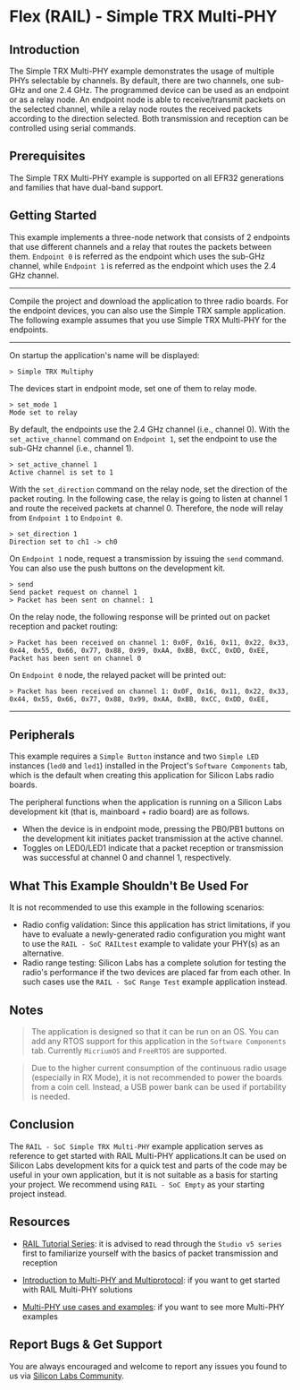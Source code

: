 # Flex (RAIL) - Simple TRX Multi-PHY

## Introduction

The Simple TRX Multi-PHY example demonstrates the usage of multiple PHYs
selectable by channels. By default, there are two channels, one sub-GHz and one 2.4
GHz. The programmed device can be used as an endpoint or as a relay node. An
endpoint node is able to receive/transmit packets on the selected channel,
while a relay node routes the received packets according to the direction
selected. Both transmission and reception can be controlled using serial
commands.

## Prerequisites

The Simple TRX Multi-PHY example is supported on all EFR32 generations and
families that have dual-band support.

## Getting Started

This example implements a three-node network that consists of 2 endpoints that
use different channels and a relay that routes the packets between them.
`Endpoint 0` is referred as the endpoint which uses the sub-GHz channel, while
`Endpoint 1` is referred as the endpoint which uses the 2.4 GHz channel.

----

Compile the project and download the application to three radio boards. For the
endpoint devices, you can also use the Simple TRX sample application. The
following example assumes that you use Simple TRX Multi-PHY for the endpoints.

----

On startup the application's name will be displayed:

```
> Simple TRX Multiphy
```

The devices start in endpoint mode, set one of them to relay mode.

```
> set_mode 1
Mode set to relay
```

By default, the endpoints use the 2.4 GHz channel (i.e., channel 0). With the
`set_active_channel` command on `Endpoint 1`, set the endpoint to use the
sub-GHz channel (i.e., channel 1).

```
> set_active_channel 1
Active channel is set to 1
```

With the `set_direction` command on the relay node, set the direction of the
packet routing. In the following case, the relay is going to listen at channel 1
and route the received packets at channel 0. Therefore, the node will relay from
`Endpoint 1` to `Endpoint 0`.

```
> set_direction 1
Direction set to ch1 -> ch0
```

On `Endpoint 1` node, request a transmission by issuing the `send` command. You
can also use the push buttons on the development kit.

```
> send
Send packet request on channel 1
> Packet has been sent on channel: 1
```

On the relay node, the following response will be printed out on packet
reception and packet routing:

```
> Packet has been received on channel 1: 0x0F, 0x16, 0x11, 0x22, 0x33, 0x44, 0x55, 0x66, 0x77, 0x88, 0x99, 0xAA, 0xBB, 0xCC, 0xDD, 0xEE,
Packet has been sent on channel 0
```

On `Endpoint 0` node, the relayed packet will be printed out:
```
> Packet has been received on channel 1: 0x0F, 0x16, 0x11, 0x22, 0x33, 0x44, 0x55, 0x66, 0x77, 0x88, 0x99, 0xAA, 0xBB, 0xCC, 0xDD, 0xEE,
```

----

## Peripherals

This example requires a `Simple Button` instance and two `Simple LED` instances
(`led0` and `led1`) installed in the Project's `Software Components` tab,
which is the default when creating this application for Silicon Labs radio boards.

The peripheral functions when the application is running on a
Silicon Labs development kit (that is, mainboard + radio board) are as follows.

- When the device is in endpoint mode, pressing the PB0/PB1 buttons on the
  development kit initiates packet transmission at the active channel.
- Toggles on LED0/LED1 indicate that a packet reception or transmission was
  successful at channel 0 and channel 1, respectively.

## What This Example Shouldn't Be Used For

It is not recommended to use this example in the following scenarios:

- Radio config validation: Since this application has strict limitations, if you
  have to evaluate a newly-generated radio configuration you might want to use
  the `RAIL - SoC RAILtest` example to validate your PHY(s) as an alternative.
- Radio range testing: Silicon Labs has a complete solution for testing the radio's
  performance if the two devices are placed far from each other. In such cases
  use the `RAIL - SoC Range Test` example application instead.

## Notes

> The application is designed so that it can be run on an OS. You can add
> any RTOS support for this application in the `Software Components` tab.
> Currently `MicriumOS` and `FreeRTOS` are supported.

> Due to the higher current consumption of the continuous radio usage
> (especially in RX Mode), it is not recommended to power the boards from a coin
> cell. Instead, a USB power bank can be used if portability is needed.

## Conclusion

The `RAIL - SoC Simple TRX Multi-PHY` example application serves as reference to
get started with RAIL Multi-PHY applications.It can be used on Silicon Labs development kits for a
quick test and parts of the code may be useful in your own application, but
it is not suitable as a basis for starting your project. We recommend using
`RAIL - SoC Empty` as your starting project instead.

## Resources

- [RAIL Tutorial
  Series](https://community.silabs.com/s/article/rail-tutorial-series?language=en_US):
  it is advised to read through the `Studio v5 series` first to familiarize yourself with the
  basics of packet transmission and reception

- [Introduction to Multi-PHY and
  Multiprotocol](https://community.silabs.com/s/article/rail-tutorial-introduction-to-multi-phy-and-multiprotocol?language=en_US):
  if you want to get started with RAIL Multi-PHY solutions

- [Multi-PHY use cases and
  examples](https://community.silabs.com/s/article/rail-tutorial-multi-phy-usecases-and-examples?language=en_US):
  if you want to see more Multi-PHY examples

## Report Bugs & Get Support

You are always encouraged and welcome to report any issues you found to us via
[Silicon Labs
Community](https://community.silabs.com/s/topic/0TO1M000000qHaKWAU/proprietary?language=en_US).
